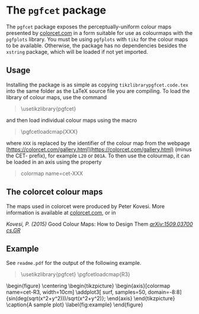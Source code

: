 # The `pgfcet` package

The `pgfcet` package exposes the perceptually-uniform colour maps presented by [colorcet.com](https://colorcet.com) in a form suitable for use as colourmaps with the `pgfplots` library. You must be using `pgfplots` with `tikz` for the colour maps to be available. Otherwise, the package has no dependencies besides the `xstring` package, which will be loaded if not yet imported.

## Usage
Installing the package is as simple as copying `tikzlibrarypgfcet.code.tex` into the same folder as the LaTeX source file you are compiling. To load the library of colour maps, use the command
> \usetikzlibrary{pgfcet}

and then load individual colour maps using the macro
> \pgfcetloadcmap{XXX}

where `XXX` is replaced by the identifier of the colour map from the webpage [https://colorcet.com/gallery.html](https://colorcet.com/gallery.html) (minus the CET- prefix), for example `L20` or `D01A`. To then use the colourmap, it can be loaded in an axis using the property

> colormap name=cet-XXX

## The colorcet colour maps
The maps used in colorcet were produced by Peter Kovesi. More information is available at [colorcet.com](https://colorcet.com), or in

*Kovesi, P. (2015)* Good Colour Maps: How to Design Them _[arXiv:1509.03700 cs.GR](https://arxiv.org/abs/1509.03700)_

## Example
See `readme.pdf` for the output of the following example.
> \usetikzlibrary{pgfcet}
\pgfcetloadcmap{R3}

\begin{figure}
    \centering
    \begin{tikzpicture}
        \begin{axis}[colormap name=cet-R3, width=10cm]
            \addplot3[
            surf,
            samples=50,
            domain=-8:8]
            {sin(deg(sqrt(x^2+y^2)))/sqrt(x^2+y^2)};
        \end{axis}
    \end{tikzpicture}
    \caption{A sample plot}
    \label{fig:example}
\end{figure}

